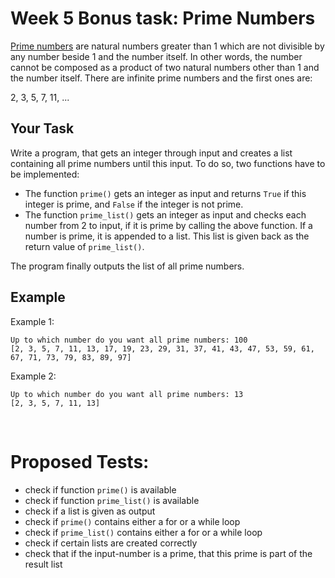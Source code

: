 # Week 5 Bonus task: Prime Numbers
[Prime numbers](https://en.wikipedia.org/wiki/Prime_number) are natural numbers greater than 1 which are not divisible by any number beside 1 and the number itself. In other words, the number cannot be composed as a product of two natural numbers other than 1 and the number itself. There are infinite prime numbers and the first ones are: 

   2, 3, 5, 7, 11, ...

## Your Task
Write a program, that gets an integer through input and creates a list containing all prime numbers until this input. To do so, two functions have to be implemented:

- The function `prime()` gets an integer as input and returns `True` if this integer is prime, and `False` if the integer is not prime. 
- The function `prime_list()` gets an integer as input and checks each number from 2 to input, if it is prime by calling the above function. If a number is prime, it is appended to a list. This list is given back as the return value of `prime_list()`.

The program finally outputs the list of all prime numbers.

## Example
Example 1:

    Up to which number do you want all prime numbers: 100
    [2, 3, 5, 7, 11, 13, 17, 19, 23, 29, 31, 37, 41, 43, 47, 53, 59, 61, 67, 71, 73, 79, 83, 89, 97]

Example 2:

    Up to which number do you want all prime numbers: 13
    [2, 3, 5, 7, 11, 13]

​

# Proposed Tests:
- check if function `prime()` is available
- check if function `prime_list()` is available
- check if a list is given as output
- check if `prime()` contains either a for or a while loop
- check if `prime_list()` contains either a for or a while loop
- check if certain lists are created correctly
- check that if the input-number is a prime, that this prime is part of the result list